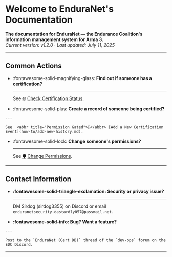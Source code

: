 # Welcome to EnduraNet's Documentation


**The documentation for EnduraNet — the Endurance Coalition's information management system for Arma 3.**<br/>
*Current version: v1.2.0 · Last updated: July 11, 2025*



---
## Common Actions

<div class="grid cards" markdown>

-   :fontawesome-solid-magnifying-glass: __Find out if someone has a certification?__

    ---

    See <abbr title="Anyone Can Do This">🌐</abbr> [Check Certification Status](how-to/check-cert-status.md).

-    :fontawesome-solid-plus: __Create a record of someone being certified?__

    ---

    See  <abbr title="Permission Gated">🔑</abbr> [Add a New Certification Event](how-to/add-new-history.md).

-   :fontawesome-solid-lock: __Change someone's permissions?__

    ---

    See <abbr title="Administrator Only">🛡️</abbr> [Change Permissions](how-to/change-perms.md).

</div>

---
## Contact Information

<div class="grid cards" markdown>

-   __:fontawesome-solid-triangle-exclamation: Security or privacy issue?__

    ---

    DM Sirdog (sirdog3355) on Discord or email `enduranetsecurity.dastardly057@passmail.net`.

-    __:fontawesome-solid-info: Bug? Want a feature?__

    ---

    Post to the `EnduraNet (Cert DB)` thread of the `dev-ops` forum on the EDC Discord.


</div>

---